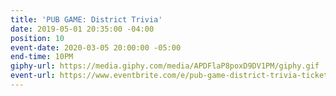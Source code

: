 ```yaml
---
title: 'PUB GAME: District Trivia'
date: 2019-05-01 20:35:00 -04:00
position: 10
event-date: 2020-03-05 20:00:00 -05:00
end-time: 10PM
giphy-url: https://media.giphy.com/media/APDFlaP8poxD9DV1PM/giphy.gif
event-url: https://www.eventbrite.com/e/pub-game-district-trivia-tickets-97013456861
---
```


